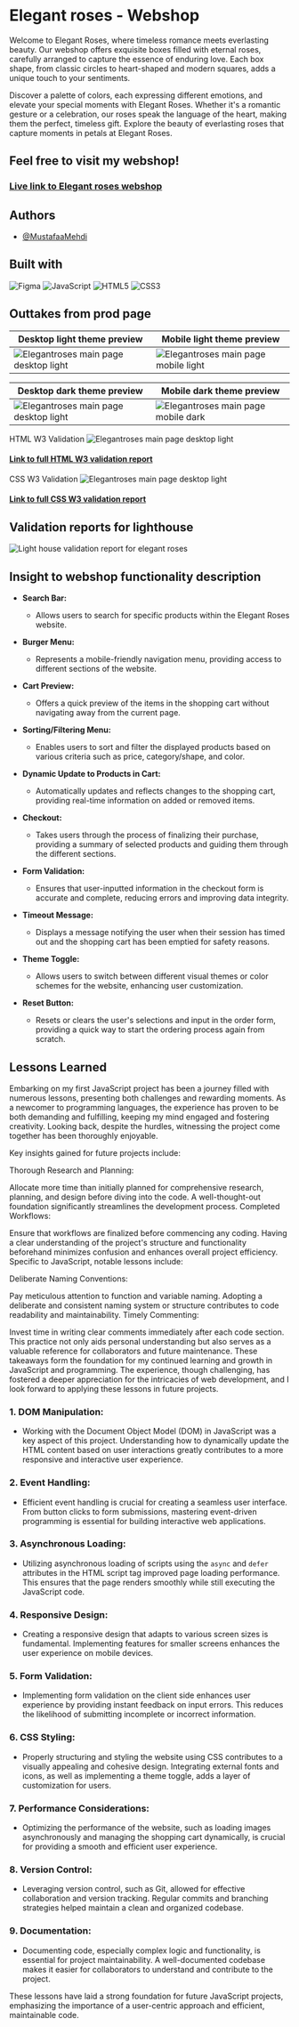 # Elegant roses - Webshop
Welcome to Elegant Roses, where timeless romance meets everlasting beauty. Our webshop offers exquisite boxes filled with eternal roses, carefully arranged to capture the essence of enduring love. Each box shape, from classic circles to heart-shaped and modern squares, adds a unique touch to your sentiments.

Discover a palette of colors, each expressing different emotions, and elevate your special moments with Elegant Roses. Whether it's a romantic gesture or a celebration, our roses speak the language of the heart, making them the perfect, timeless gift. Explore the beauty of everlasting roses that capture moments in petals at Elegant Roses.
 
## Feel free to visit my webshop!
### [Live link to Elegant roses webshop](https://medieinstitutet.github.io/fed23d-js-grundkurs-webshop-MustafaaMehdi/)  
 
## Authors
- [@MustafaaMehdi](https://github.com/MustafaaMehdi)
 
## Built with
![Figma](https://img.shields.io/badge/figma-%23F24E1E.svg?style=for-the-badge&logo=figma&logoColor=white) ![JavaScript](https://img.shields.io/badge/javascript-%23323330.svg?style=for-the-badge&logo=javascript&logoColor=%23F7DF1E) ![HTML5](https://img.shields.io/badge/html5-%23E34F26.svg?style=for-the-badge&logo=html5&logoColor=white) ![CSS3](https://img.shields.io/badge/css3-%231572B6.svg?style=for-the-badge&logo=css3&logoColor=white)
 
## Outtakes from prod page
 
| Desktop light theme preview | Mobile light theme preview | 
|---------|---------|
| ![Elegantroses main page desktop light](https://medieinstitutet.github.io/fed23d-js-grundkurs-webshop-MustafaaMehdi/Pagepreview/MainPageLight.png) | ![Elegantroses main page mobile light](https://medieinstitutet.github.io/fed23d-js-grundkurs-webshop-MustafaaMehdi/Pagepreview/MainPageMobileLight.png) |


| Desktop dark theme preview | Mobile dark theme preview | 
|---------|---------|
| ![Elegantroses main page desktop light](https://medieinstitutet.github.io/fed23d-js-grundkurs-webshop-MustafaaMehdi/Pagepreview/MainPageDark.png) | ![Elegantroses main page mobile dark](https://medieinstitutet.github.io/fed23d-js-grundkurs-webshop-MustafaaMehdi/Pagepreview/MainPageMobileDark.png) |



 
 
HTML W3 Validation 
![Elegantroses main page desktop light](https://medieinstitutet.github.io/fed23d-js-grundkurs-webshop-MustafaaMehdi/Validation/HTMLvalidationW3.png) 
#### [Link to full HTML W3 validation report](https://medieinstitutet.github.io/fed23d-js-grundkurs-webshop-MustafaaMehdi/Validation/HTMLvalidationW3pdf.pdf)  

 CSS W3 Validation 
![Elegantroses main page desktop light](https://medieinstitutet.github.io/fed23d-js-grundkurs-webshop-MustafaaMehdi/Validation/CSSvalidationW3.png) 
 #### [Link to full CSS W3 validation report](https://medieinstitutet.github.io/fed23d-js-grundkurs-webshop-MustafaaMehdi/Validation/CSSvalidationW3pdf.pdf)  

## Validation reports for lighthouse
![Light house validation report for elegant roses](https://medieinstitutet.github.io/fed23d-js-grundkurs-webshop-MustafaaMehdi/Validation/LighthouseValidation.png) 

 
## Insight to webshop functionality description
- **Search Bar:**
  - Allows users to search for specific products within the Elegant Roses website.

- **Burger Menu:**
  - Represents a mobile-friendly navigation menu, providing access to different sections of the website.

- **Cart Preview:**
  - Offers a quick preview of the items in the shopping cart without navigating away from the current page.

- **Sorting/Filtering Menu:**
  - Enables users to sort and filter the displayed products based on various criteria such as price, category/shape, and color.

- **Dynamic Update to Products in Cart:**
  - Automatically updates and reflects changes to the shopping cart, providing real-time information on added or removed items.

- **Checkout:**
  - Takes users through the process of finalizing their purchase, providing a summary of selected products and guiding them through the different sections.

- **Form Validation:**
  - Ensures that user-inputted information in the checkout form is accurate and complete, reducing errors and improving data integrity.

- **Timeout Message:**
  - Displays a message notifying the user when their session has timed out and the shopping cart has been emptied for safety reasons.

- **Theme Toggle:**
  - Allows users to switch between different visual themes or color schemes for the website, enhancing user customization.

- **Reset Button:**
  - Resets or clears the user's selections and input in the order form, providing a quick way to start the ordering process again from scratch.

 ## Lessons Learned
Embarking on my first JavaScript project has been a journey filled with numerous lessons, presenting both challenges and rewarding moments. As a newcomer to programming languages, the experience has proven to be both demanding and fulfilling, keeping my mind engaged and fostering creativity. Looking back, despite the hurdles, witnessing the project come together has been thoroughly enjoyable.

Key insights gained for future projects include:

Thorough Research and Planning:

Allocate more time than initially planned for comprehensive research, planning, and design before diving into the code. A well-thought-out foundation significantly streamlines the development process.
Completed Workflows:

Ensure that workflows are finalized before commencing any coding. Having a clear understanding of the project's structure and functionality beforehand minimizes confusion and enhances overall project efficiency.
Specific to JavaScript, notable lessons include:

Deliberate Naming Conventions:

Pay meticulous attention to function and variable naming. Adopting a deliberate and consistent naming system or structure contributes to code readability and maintainability.
Timely Commenting:

Invest time in writing clear comments immediately after each code section. This practice not only aids personal understanding but also serves as a valuable reference for collaborators and future maintenance.
These takeaways form the foundation for my continued learning and growth in JavaScript and programming. The experience, though challenging, has fostered a deeper appreciation for the intricacies of web development, and I look forward to applying these lessons in future projects.
### 1. **DOM Manipulation:**
   - Working with the Document Object Model (DOM) in JavaScript was a key aspect of this project. Understanding how to dynamically update the HTML content based on user interactions greatly contributes to a more responsive and interactive user experience.

### 2. **Event Handling:**
   - Efficient event handling is crucial for creating a seamless user interface. From button clicks to form submissions, mastering event-driven programming is essential for building interactive web applications.

### 3. **Asynchronous Loading:**
   - Utilizing asynchronous loading of scripts using the `async` and `defer` attributes in the HTML script tag improved page loading performance. This ensures that the page renders smoothly while still executing the JavaScript code.

### 4. **Responsive Design:**
   - Creating a responsive design that adapts to various screen sizes is fundamental. Implementing features for smaller screens enhances the user experience on mobile devices.

### 5. **Form Validation:**
   - Implementing form validation on the client side enhances user experience by providing instant feedback on input errors. This reduces the likelihood of submitting incomplete or incorrect information.

### 6. **CSS Styling:**
   - Properly structuring and styling the website using CSS contributes to a visually appealing and cohesive design. Integrating external fonts and icons, as well as implementing a theme toggle, adds a layer of customization for users.

### 7. **Performance Considerations:**
   - Optimizing the performance of the website, such as loading images asynchronously and managing the shopping cart dynamically, is crucial for providing a smooth and efficient user experience.

### 8. **Version Control:**
   - Leveraging version control, such as Git, allowed for effective collaboration and version tracking. Regular commits and branching strategies helped maintain a clean and organized codebase.

### 9. **Documentation:**
   - Documenting code, especially complex logic and functionality, is essential for project maintainability. A well-documented codebase makes it easier for collaborators to understand and contribute to the project.

These lessons have laid a strong foundation for future JavaScript projects, emphasizing the importance of a user-centric approach and efficient, maintainable code.




 

 

